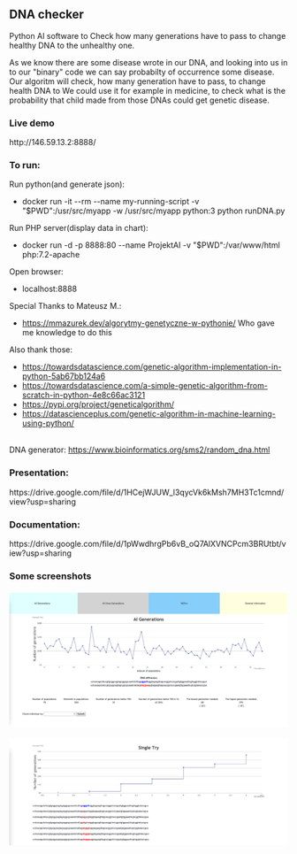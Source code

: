 <h2>DNA checker</h2>
Python AI software to Check how many generations have to pass to change healthy DNA to the unhealthy one.

<p> As we know there are some disease wrote in our DNA, and looking into us in to our "binary" code we can say probabilty of occurrence some disease. Our algoritm will check, how many generation have to pass, to change health DNA to  We could use it for example in medicine, to check what is the probability that child made from those DNAs could get genetic disease.</p>

<h3> Live demo</h3>
http://146.59.13.2:8888/

<h3> To run: </h3>
Run python(and generate json):

- docker run -it --rm --name my-running-script -v "$PWD":/usr/src/myapp -w /usr/src/myapp python:3 python runDNA.py


Run PHP server(display data in chart):
- docker run -d -p 8888:80 --name ProjektAI -v "$PWD":/var/www/html php:7.2-apache

Open browser:
- localhost:8888


Special Thanks to Mateusz M.:
- https://mmazurek.dev/algorytmy-genetyczne-w-pythonie/
Who gave me knowledge to do this

Also thank those:
- https://towardsdatascience.com/genetic-algorithm-implementation-in-python-5ab67bb124a6
- https://towardsdatascience.com/a-simple-genetic-algorithm-from-scratch-in-python-4e8c66ac3121
- https://pypi.org/project/geneticalgorithm/
- https://datascienceplus.com/genetic-algorithm-in-machine-learning-using-python/

<br /> DNA generator: https://www.bioinformatics.org/sms2/random_dna.html
<br />

<h3>Presentation: </h3>
https://drive.google.com/file/d/1HCejWJUW_l3qycVk6kMsh7MH3Tc1cmnd/view?usp=sharing
<h3>Documentation: </h3>
https://drive.google.com/file/d/1pWwdhrgPb6vB_oQ7AlXVNCPcm3BRUtbt/view?usp=sharing
<h3>Some screenshots</h3>
<img src="readme/mainChart.png">
<br />
<br />
<img src="readme/DetailedChart.png">
<br />
<br />
